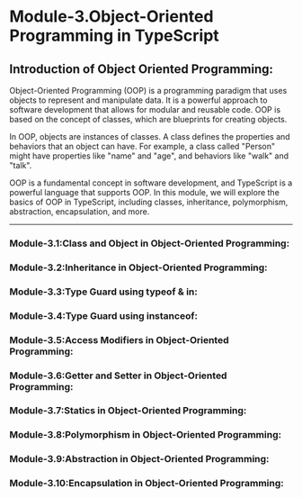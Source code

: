 # Module-3.Object-Oriented Programming in TypeScript

## Introduction of Object Oriented Programming:

Object-Oriented Programming (OOP) is a programming paradigm that uses objects to represent and manipulate data. It is a powerful approach to software development that allows for modular and reusable code. OOP is based on the concept of classes, which are blueprints for creating objects.

In OOP, objects are instances of classes. A class defines the properties and behaviors that an object can have. For example, a class called "Person" might have properties like "name" and "age", and behaviors like "walk" and "talk".

OOP is a fundamental concept in software development, and TypeScript is a powerful language that supports OOP. In this module, we will explore the basics of OOP in TypeScript, including classes, inheritance, polymorphism, abstraction, encapsulation, and more.

----

### Module-3.1:Class and Object in Object-Oriented Programming:





### Module-3.2:Inheritance in Object-Oriented Programming:


### Module-3.3:Type Guard using typeof & in:


### Module-3.4:Type Guard using instanceof:


### Module-3.5:Access Modifiers in Object-Oriented Programming:


### Module-3.6:Getter and Setter in Object-Oriented Programming:


### Module-3.7:Statics in Object-Oriented Programming:


### Module-3.8:Polymorphism in Object-Oriented Programming:


### Module-3.9:Abstraction in Object-Oriented Programming:


### Module-3.10:Encapsulation in Object-Oriented Programming:

